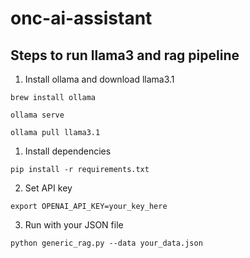 # onc-ai-assistant

## Steps to run llama3 and rag pipeline

1. Install ollama and download llama3.1

```
brew install ollama

ollama serve

ollama pull llama3.1
```



1. Install dependencies

```pip install -r requirements.txt```

2. Set API key

```export OPENAI_API_KEY=your_key_here```

3. Run with your JSON file

```python generic_rag.py --data your_data.json```